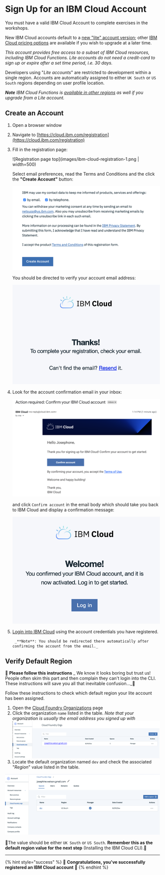 <!--
#
# Licensed to the Apache Software Foundation (ASF) under one or more
# contributor license agreements.  See the NOTICE file distributed with
# this work for additional information regarding copyright ownership.
# The ASF licenses this file to You under the Apache License, Version 2.0
# (the "License"); you may not use this file except in compliance with
# the License.  You may obtain a copy of the License at
#
#     http://www.apache.org/licenses/LICENSE-2.0
#
# Unless required by applicable law or agreed to in writing, software
# distributed under the License is distributed on an "AS IS" BASIS,
# WITHOUT WARRANTIES OR CONDITIONS OF ANY KIND, either express or implied.
# See the License for the specific language governing permissions and
# limitations under the License.
#
-->

# Sign Up for an IBM Cloud Account

You must have a valid IBM Cloud Account to complete exercises in the workshops.

New IBM Cloud accounts default to a [new "lite" account version](https://www.ibm.com/cloud/free/); other [IBM Cloud pricing options](https://www.ibm.com/cloud/pricing) are available if you wish to upgrade at a later time.

_This account provides free access to a subset of IBM Cloud resources, including IBM Cloud Functions. Lite accounts do not need a credit-card to sign up or expire after a set time period, i.e. 30 days._

Developers using "_Lite accounts_" are restricted to development within a single region. Accounts are automatically assigned to either `UK South` or `US South` regions depending on user profile location.

_**Note** IBM Cloud Functions is [available in other regions](https://cloud.ibm.com/docs/openwhisk?topic=cloud-functions-cloudfunctions_regions) as well if you upgrade from a Lite account._

## Create an Account

1. Open a browser window
1. Navigate to [https://cloud.ibm.com/registration](https://cloud.ibm.com/registration)

1. Fill in the registration page:

    ![Registration page top](images/ibm-cloud-registration-1.png | width=500)

    Select email preferences, read the Terms and Conditions  and the click the **"Create Account"** button:

    ![Registration page bottom](images/ibm-cloud-registration-2.png)

    You should be directed to verify your account email address:

    ![Registration account email message](images/ibm-cloud-registration-3.png)

1. Look for the account confirmation email in your inbox:

    ![Confirmation email](images/ibm-cloud-registration-email.png)

    and click `Confirm account` in the email body which should take you back to IBM Cloud and display a confirmation message:

    ![Registration completed](images/ibm-cloud-registration-4.png)

1. [Login into IBM Cloud](https://cloud.ibm.com/) using the account credentials you have registered.

        _**Note**: You should be redirected there automatically after confirming the account from the email._

## Verify Default Region

🚨 **Please follow this instructions** _
We know it looks boring but trust us! People often skim this part and then complain they can't login into the CLI. These instructions will save you all that inevitable confusion..._🚨

Follow these instructions to check which default region your lite account has been assigned.

1. Open the [Cloud Foundry Organizations](https://cloud.ibm.com/account/cloud-foundry) page
1. Click the organization `name` listed in the table.
*Note that your organization is usually the email address you signed up with*
![Registration page](images/ibm-cloud-cloud-foundry-orgs-1.png)
1. Locate the default organization named `dev` and check the associated "_Region_" value listed in the table.

![Registration page](images/ibm-cloud-cloud-foundry-orgs-2.png)

🚨The value should be either `UK South` or `US South`.
**Remember this as the default region value for the next step** (Installing the IBM Cloud CLI).🚨

---
{% hint style="success" %}
🎉 **Congratulations, you've successfully registered an IBM Cloud account** 🎉
{% endhint %}
